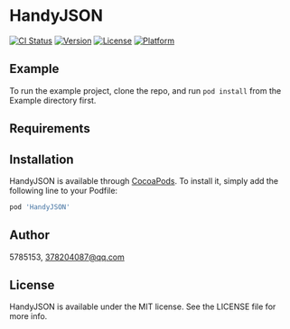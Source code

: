 # HandyJSON

[![CI Status](https://img.shields.io/travis/5785153/HandyJSON.svg?style=flat)](https://travis-ci.org/5785153/HandyJSON)
[![Version](https://img.shields.io/cocoapods/v/HandyJSON.svg?style=flat)](https://cocoapods.org/pods/HandyJSON)
[![License](https://img.shields.io/cocoapods/l/HandyJSON.svg?style=flat)](https://cocoapods.org/pods/HandyJSON)
[![Platform](https://img.shields.io/cocoapods/p/HandyJSON.svg?style=flat)](https://cocoapods.org/pods/HandyJSON)

## Example

To run the example project, clone the repo, and run `pod install` from the Example directory first.

## Requirements

## Installation

HandyJSON is available through [CocoaPods](https://cocoapods.org). To install
it, simply add the following line to your Podfile:

```ruby
pod 'HandyJSON'
```

## Author

5785153, 378204087@qq.com

## License

HandyJSON is available under the MIT license. See the LICENSE file for more info.
